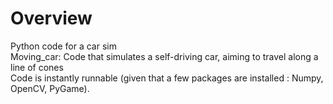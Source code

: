 # Overview
Python code for a car sim <br/>
Moving_car: Code that simulates a self-driving car, aiming to travel along a line of cones <br/>
Code is instantly runnable (given that a few packages are installed : Numpy, OpenCV, PyGame).

